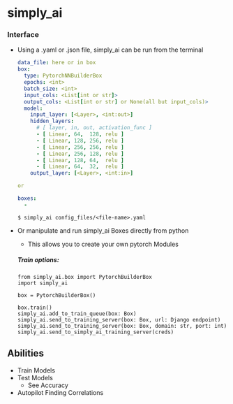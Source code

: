 # simply_ai

### Interface
+ Using a .yaml or .json file, simply_ai can be run from the terminal
    ```yaml
    data_file: here or in box
    box:
      type: PytorchNNBuilderBox
      epochs: <int>
      batch_size: <int>
      input_cols: <List[int or str]>
      output_cols: <List[int or str] or None(all but input_cols)> 
      model:
        input_layer: [<Layer>, <int:out>]
        hidden_layers:
          # [ layer, in, out, activation_func ]
          - [ Linear, 64,  128, relu ]
          - [ Linear, 128, 256, relu ]
          - [ Linear, 256, 256, relu ]
          - [ Linear, 256, 128, relu ]
          - [ Linear, 128, 64,  relu ]
          - [ Linear, 64,  32,  relu ]
        output_layer: [<Layer>, <int:in>]

    or
  
    boxes:
      - 
    ```
    ```
    $ simply_ai config_files/<file-name>.yaml
    ```
  
+ Or manipulate and run simply_ai Boxes directly from python
    + This allows you to create your own pytorch Modules
    
    ##### Train options:
      from simply_ai.box import PytorchBuilderBox
      import simply_ai
        
      box = PytorchBuilderBox()
      
      box.train()
      simply_ai.add_to_train_queue(box: Box)
      simply_ai.send_to_training_server(box: Box, url: Django endpoint)
      simply_ai.send_to_training_server(box: Box, domain: str, port: int)
      simply_ai.send_to_simply_ai_training_server(creds)
      
 
 ## Abilities
 + Train Models
 + Test Models
   + See Accuracy
 + Autopilot Finding Correlations 
  